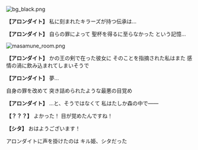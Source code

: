 
![bg_black.png](../images/backgrounds/bg_black.png)

**【アロンダイト】**
私に刻まれたキラーズが持つ伝承は…

**【アロンダイト】**
自らの罪によって
聖杯を得るに至らなかった
という記憶…

![masamune_room.png](../images/backgrounds/masamune_room.png)

**【アロンダイト】**
かの王の剣で在った彼女に
そのことを指摘された私はまた
感情の渦に飲み込まれてしまいそうで

**【アロンダイト】**
夢…

自身の罪を改めて
突き詰められたような最悪の目覚め

**【アロンダイト】**
…と、そうではなくて
私はたしか森の中で――

**【？？？】**
よかった！
目が覚めたんですね！

**【シタ】**
おはようございます！

アロンダイトに声を掛けたのは
キル姫、シタだった
